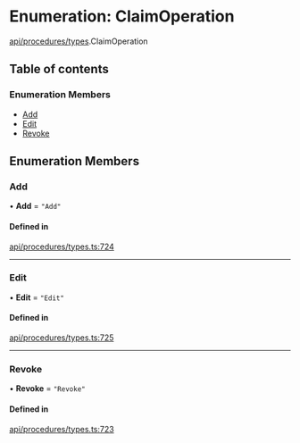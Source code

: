 # Enumeration: ClaimOperation

[api/procedures/types](../wiki/api.procedures.types).ClaimOperation

## Table of contents

### Enumeration Members

- [Add](../wiki/api.procedures.types.ClaimOperation#add)
- [Edit](../wiki/api.procedures.types.ClaimOperation#edit)
- [Revoke](../wiki/api.procedures.types.ClaimOperation#revoke)

## Enumeration Members

### Add

• **Add** = ``"Add"``

#### Defined in

[api/procedures/types.ts:724](https://github.com/PolymeshAssociation/polymesh-sdk/blob/fe2e6dd1/src/api/procedures/types.ts#L724)

___

### Edit

• **Edit** = ``"Edit"``

#### Defined in

[api/procedures/types.ts:725](https://github.com/PolymeshAssociation/polymesh-sdk/blob/fe2e6dd1/src/api/procedures/types.ts#L725)

___

### Revoke

• **Revoke** = ``"Revoke"``

#### Defined in

[api/procedures/types.ts:723](https://github.com/PolymeshAssociation/polymesh-sdk/blob/fe2e6dd1/src/api/procedures/types.ts#L723)
